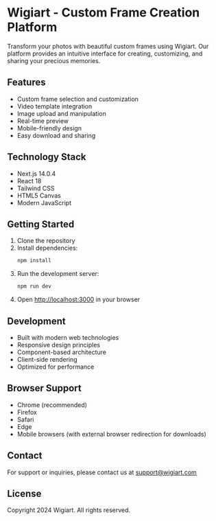 # Wigiart - Custom Frame Creation Platform

Transform your photos with beautiful custom frames using Wigiart. Our platform provides an intuitive interface for creating, customizing, and sharing your precious memories.

## Features

- Custom frame selection and customization
- Video template integration
- Image upload and manipulation
- Real-time preview
- Mobile-friendly design
- Easy download and sharing

## Technology Stack

- Next.js 14.0.4
- React 18
- Tailwind CSS
- HTML5 Canvas
- Modern JavaScript

## Getting Started

1. Clone the repository
2. Install dependencies:
   ```bash
   npm install
   ```
3. Run the development server:
   ```bash
   npm run dev
   ```
4. Open [http://localhost:3000](http://localhost:3000) in your browser

## Development

- Built with modern web technologies
- Responsive design principles
- Component-based architecture
- Client-side rendering
- Optimized for performance

## Browser Support

- Chrome (recommended)
- Firefox
- Safari
- Edge
- Mobile browsers (with external browser redirection for downloads)

## Contact

For support or inquiries, please contact us at support@wigiart.com

## License

Copyright 2024 Wigiart. All rights reserved.
